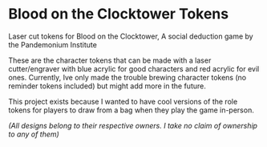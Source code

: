 # Blood on the Clocktower Tokens
Laser cut tokens for Blood on the Clocktower, A social deduction game by the Pandemonium Institute



These are the character tokens that can be made with a laser cutter/engraver with blue acrylic for good characters and red acrylic for evil ones.
Currently, Ive only made the trouble brewing character tokens (no reminder tokens included) but might add more in the future.

This project exists because I wanted to have cool versions of the role tokens for players to draw from a bag when they play the game in-person.

_(All designs belong to their respective owners. I take no claim of ownership to any of them)_
